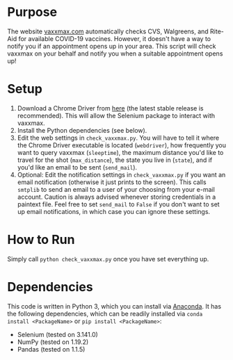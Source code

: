 # Purpose
The website [vaxxmax.com](http://vaxxmax.com/) automatically checks CVS, Walgreens, and Rite-Aid for available COVID-19 vaccines. However, it doesn't have a way to notify you if an appointment opens up in your area. This script will check vaxxmax on your behalf and notify you when a suitable appointment opens up!

# Setup
1. Download a Chrome Driver from [here](https://chromedriver.chromium.org) (the latest stable release is recommended). This will allow the Selenium package to interact with vaxxmax.
2. Install the Python dependencies (see below).
3. Edit the web settings in `check_vaxxmax.py`. You will have to tell it where the Chrome Driver executable is located (`webdriver`), how frequently you want to query vaxxmax (`sleeptime`), the maximum distance you'd like to travel for the shot (`max_distance`), the state you live in (`state`), and if you'd like an email to be sent (`send_mail`). 
4. Optional: Edit the notification settings in `check_vaxxmax.py` if you want an email notification (otherwise it just prints to the screen). This calls `smtplib` to send an email to a user of your choosing from your e-mail account. Caution is always advised whenever storing credentials in a paintext file. Feel free to set `send_mail` to `False` if you don't want to set up email notifications, in which case you can ignore these settings.

# How to Run
Simply call `python check_vaxxmax.py` once you have set everything up.

# Dependencies
This code is written in Python 3, which you can install via [Anaconda](https://anaconda.com/). It has the following dependencies, which can be readily installed via `conda install <PackageName>` or `pip install <PackageName>`:
- Selenium (tested on 3.141.0)
- NumPy (tested on 1.19.2)
- Pandas (tested on 1.1.5)
